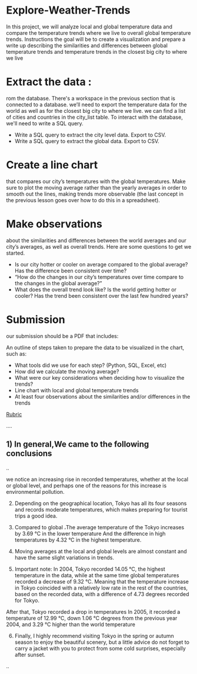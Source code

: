 # Explore-Weather-Trends
In this project, we will analyze local and global temperature data and compare the temperature trends where we live to overall global temperature trends. Instructions  the goal will be to create a visualization and prepare a write up describing the similarities and differences between global temperature trends and temperature trends in the closest big city to where we live


# Extract the data :
rom the database. There's a workspace in the previous section that is connected to a database. we’ll need to export the temperature data for the world as well as for the closest big city to where we live. we can find a list of cities and countries in the city_list table. To interact with the database, we'll need to write a SQL query.

   - Write a SQL query to extract the city level data. Export to CSV.
   - Write a SQL query to extract the global data. Export to CSV.


 # Create a line chart
 that compares our city’s temperatures with the global temperatures. Make sure to plot the moving average rather than the yearly averages in order to smooth out the lines, making trends more observable (the last concept in the previous lesson goes over how to do this in a spreadsheet).


# Make observations 
about the similarities and differences between the world averages and our city’s averages, as well as overall trends. Here are some questions to get we started.

 -  Is our city hotter or cooler on average compared to the global average? Has the difference been consistent over time?
 -  “How do the changes in our city’s temperatures over time compare to the changes in the global average?”
 -  What does the overall trend look like? Is the world getting hotter or cooler? Has the trend been consistent over the last few hundred years?
    
 # Submission


our submission should be a PDF that includes:

An outline of steps taken to prepare the data to be visualized in the chart, such as:
 - What tools did we use for each step? (Python, SQL, Excel, etc)
 - How did we calculate the moving average?
 - What were our key considerations when deciding how to visualize the trends?
 - Line chart with local and global temperature trends
 - At least four observations about the similarities and/or differences in the trends

[Rubric](https://review.udacity.com/#!/rubrics/1125/view)

.... 

## 1) In general,We came to the following conclusions
.. 

we notice an increasing rise in recorded temperatures, whether at the local or global level, and perhaps one of the reasons for this increase is environmental pollution.

2) Depending on the geographical location, Tokyo has all its four seasons and records moderate temperatures, which makes preparing for tourist trips a good idea.

3) Compared to global ،The average temperature of the Tokyo increases by 3.69 °C in the lower temperature And the difference in high temperatures by 4.32 °C in the highest temperature.

4) Moving averages at the local and global levels are almost constant and have the same slight variations in trends.

5) Important note: In 2004, Tokyo recorded 14.05 °C, the highest temperature in the data, while at the same time global temperatures recorded a decrease of 9.32 °C. Meaning that the temperature increase in Tokyo coincided with a relatively low rate in the rest of the countries, based on the recorded data, with a difference of 4.73 degrees recorded for Tokyo.

After that, Tokyo recorded a drop in temperatures In 2005, it recorded a temperature of 12.99 °C, down 1.06 °C degrees from the previous year 2004, and 3.29 °C higher than the world temperature

6) Finally, I highly recommend visiting Tokyo in the spring or autumn season to enjoy the beautiful scenery, but a little advice do not forget to carry a jacket with you to protect from some cold surprises, especially after sunset.


.. 
